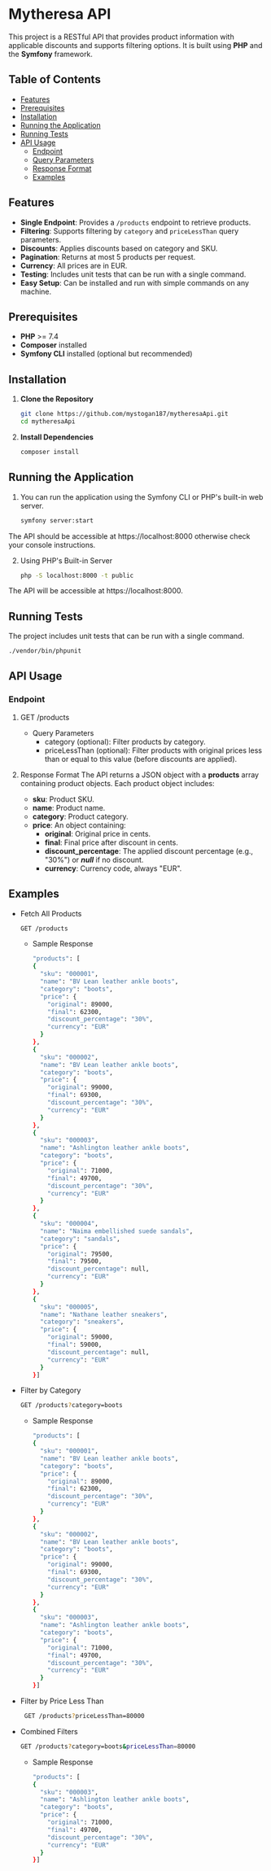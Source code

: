 # Mytheresa API

This project is a RESTful API that provides product information with applicable discounts and supports filtering options. It is built using **PHP** and the **Symfony** framework.

## Table of Contents

- [Features](#features)
- [Prerequisites](#prerequisites)
- [Installation](#installation)
- [Running the Application](#running-the-application)
- [Running Tests](#running-tests)
- [API Usage](#api-usage)
    - [Endpoint](#endpoint)
    - [Query Parameters](#query-parameters)
    - [Response Format](#response-format)
    - [Examples](#examples)

## Features

- **Single Endpoint**: Provides a `/products` endpoint to retrieve products.
- **Filtering**: Supports filtering by `category` and `priceLessThan` query parameters.
- **Discounts**: Applies discounts based on category and SKU.
- **Pagination**: Returns at most 5 products per request.
- **Currency**: All prices are in EUR.
- **Testing**: Includes unit tests that can be run with a single command.
- **Easy Setup**: Can be installed and run with simple commands on any machine.

## Prerequisites

- **PHP** >= 7.4
- **Composer** installed
- **Symfony CLI** installed (optional but recommended)

## Installation

1. **Clone the Repository**

   ```bash
   git clone https://github.com/mystogan187/mytheresaApi.git
   cd mytheresaApi
   ```
   
2. **Install Dependencies**

   ```bash
   composer install
   ```

## Running the Application

1. You can run the application using the Symfony CLI or PHP's built-in web server.

    ```bash
   symfony server:start
   ```
The API should be accessible at https://localhost:8000 otherwise check your console instructions.

2. Using PHP's Built-in Server
    ```bash
    php -S localhost:8000 -t public
   ```
The API will be accessible at https://localhost:8000.

## Running Tests
The project includes unit tests that can be run with a single command.

```bash
./vendor/bin/phpunit
```

## API Usage
### Endpoint
1. GET /products
   - Query Parameters
     - category (optional): Filter products by category.
     - priceLessThan (optional): Filter products with original prices less than or equal to this value (before discounts are applied).

2. Response Format
   The API returns a JSON object with a **products** array containing product objects. Each product object includes:
    - **sku**: Product SKU.
    - **name**: Product name.
    - **category**: Product category.
    - **price**: An object containing:
      - **original**: Original price in cents.
      - **final**: Final price after discount in cents.
      - **discount_percentage**: The applied discount percentage (e.g., "30%") or ***null*** if no discount.
      - **currency**: Currency code, always "EUR".

## Examples

- Fetch All Products
    ```bash
    GET /products
    ```
  - Sample Response
    ```bash
    "products": [
    {
      "sku": "000001",
      "name": "BV Lean leather ankle boots",
      "category": "boots",
      "price": {
        "original": 89000,
        "final": 62300,
        "discount_percentage": "30%",
        "currency": "EUR"
      }
    },
    {
      "sku": "000002",
      "name": "BV Lean leather ankle boots",
      "category": "boots",
      "price": {
        "original": 99000,
        "final": 69300,
        "discount_percentage": "30%",
        "currency": "EUR"
      }
    },
    {
      "sku": "000003",
      "name": "Ashlington leather ankle boots",
      "category": "boots",
      "price": {
        "original": 71000,
        "final": 49700,
        "discount_percentage": "30%",
        "currency": "EUR"
      }
    },
    {
      "sku": "000004",
      "name": "Naima embellished suede sandals",
      "category": "sandals",
      "price": {
        "original": 79500,
        "final": 79500,
        "discount_percentage": null,
        "currency": "EUR"
      }
    },
    {
      "sku": "000005",
      "name": "Nathane leather sneakers",
      "category": "sneakers",
      "price": {
        "original": 59000,
        "final": 59000,
        "discount_percentage": null,
        "currency": "EUR"
      }
    }]
    ```
- Filter by Category
  ```bash
  GET /products?category=boots
  ```
  - Sample Response
    ```bash
    "products": [
    {
      "sku": "000001",
      "name": "BV Lean leather ankle boots",
      "category": "boots",
      "price": {
        "original": 89000,
        "final": 62300,
        "discount_percentage": "30%",
        "currency": "EUR"
      }
    },
    {
      "sku": "000002",
      "name": "BV Lean leather ankle boots",
      "category": "boots",
      "price": {
        "original": 99000,
        "final": 69300,
        "discount_percentage": "30%",
        "currency": "EUR"
      }
    },
    {
      "sku": "000003",
      "name": "Ashlington leather ankle boots",
      "category": "boots",
      "price": {
        "original": 71000,
        "final": 49700,
        "discount_percentage": "30%",
        "currency": "EUR"
      }
    }]
    ```
- Filter by Price Less Than
    ```bash
     GET /products?priceLessThan=80000
    ```
- Combined Filters
    ```bash
    GET /products?category=boots&priceLessThan=80000
    ```
  - Sample Response
    ```bash
    "products": [
    {
      "sku": "000003",
      "name": "Ashlington leather ankle boots",
      "category": "boots",
      "price": {
        "original": 71000,
        "final": 49700,
        "discount_percentage": "30%",
        "currency": "EUR"
      }
    }]
    ```